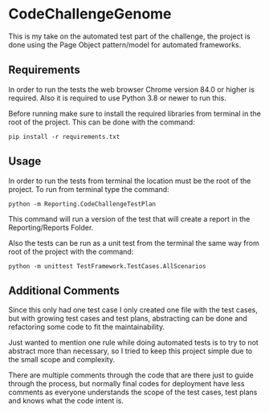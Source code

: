 # CodeChallengeGenome
This is my take on the automated test part of the challenge, the project is done using the Page Object pattern/model for automated frameworks.

## Requirements
In order to run the tests the web browser Chrome version 84.0 or higher is required.
Also it is required to use Python 3.8 or newer to run this.

Before running make sure to install the required libraries from terminal in the root of the project. This can be done with the command: 

```shell
pip install -r requirements.txt
```
## Usage

In order to run the tests from terminal the location must be the root of the project. To run from terminal type the command:

```shell
python -m Reporting.CodeChallengeTestPlan
```
This command will run a version of the test that will create a report in the Reporting/Reports Folder.

Also the tests can be run as a unit test from the terminal the same way from root of the project with the command:

```shell
python -m unittest TestFramework.TestCases.AllScenarios
```

## Additional Comments
Since this only had one test case I only created one file with the test cases, but with growing test cases and test plans, abstracting can be done and refactoring some code to fit the maintainability.

Just wanted to mention one rule while doing automated tests is to try to not abstract more than necessary, so I tried to keep this project simple due to the small scope and complexity.

There are multiple comments through the code that are there just to guide through the process, but normally final codes for deployment have less comments as everyone understands the scope of the test cases, test plans and knows what the code intent is.
